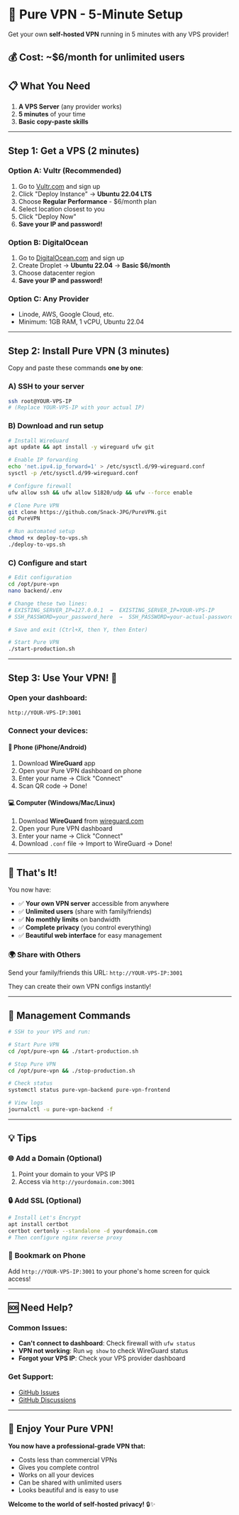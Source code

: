 # 🚀 Pure VPN - 5-Minute Setup

Get your own **self-hosted VPN** running in 5 minutes with any VPS provider!

## 💰 Cost: ~$6/month for unlimited users

## 📋 What You Need
1. **A VPS Server** (any provider works)
2. **5 minutes** of your time
3. **Basic copy-paste skills**

---

## Step 1: Get a VPS (2 minutes)

### Option A: Vultr (Recommended)
1. Go to [Vultr.com](https://vultr.com) and sign up
2. Click "Deploy Instance" → **Ubuntu 22.04 LTS**
3. Choose **Regular Performance** - $6/month plan
4. Select location closest to you
5. Click "Deploy Now"
6. **Save your IP and password!**

### Option B: DigitalOcean
1. Go to [DigitalOcean.com](https://digitalocean.com) and sign up
2. Create Droplet → **Ubuntu 22.04** → **Basic $6/month**
3. Choose datacenter region
4. **Save your IP and password!**

### Option C: Any Provider
- Linode, AWS, Google Cloud, etc.
- Minimum: 1GB RAM, 1 vCPU, Ubuntu 22.04

---

## Step 2: Install Pure VPN (3 minutes)

Copy and paste these commands **one by one**:

### A) SSH to your server
```bash
ssh root@YOUR-VPS-IP
# (Replace YOUR-VPS-IP with your actual IP)
```

### B) Download and run setup
```bash
# Install WireGuard
apt update && apt install -y wireguard ufw git

# Enable IP forwarding
echo 'net.ipv4.ip_forward=1' > /etc/sysctl.d/99-wireguard.conf
sysctl -p /etc/sysctl.d/99-wireguard.conf

# Configure firewall
ufw allow ssh && ufw allow 51820/udp && ufw --force enable

# Clone Pure VPN
git clone https://github.com/Snack-JPG/PureVPN.git
cd PureVPN

# Run automated setup
chmod +x deploy-to-vps.sh
./deploy-to-vps.sh
```

### C) Configure and start
```bash
# Edit configuration
cd /opt/pure-vpn
nano backend/.env

# Change these two lines:
# EXISTING_SERVER_IP=127.0.0.1  →  EXISTING_SERVER_IP=YOUR-VPS-IP
# SSH_PASSWORD=your_password_here  →  SSH_PASSWORD=your-actual-password

# Save and exit (Ctrl+X, then Y, then Enter)

# Start Pure VPN
./start-production.sh
```

---

## Step 3: Use Your VPN! 🎉

### Open your dashboard:
```
http://YOUR-VPS-IP:3001
```

### Connect your devices:

#### 📱 **Phone (iPhone/Android)**
1. Download **WireGuard** app
2. Open your Pure VPN dashboard on phone
3. Enter your name → Click "Connect"
4. Scan QR code → Done!

#### 💻 **Computer (Windows/Mac/Linux)**
1. Download **WireGuard** from [wireguard.com](https://www.wireguard.com/install/)
2. Open your Pure VPN dashboard
3. Enter your name → Click "Connect"
4. Download `.conf` file → Import to WireGuard → Done!

---

## 🎯 That's It!

You now have:
- ✅ **Your own VPN server** accessible from anywhere
- ✅ **Unlimited users** (share with family/friends)
- ✅ **No monthly limits** on bandwidth
- ✅ **Complete privacy** (you control everything)
- ✅ **Beautiful web interface** for easy management

### 🌍 Share with Others
Send your family/friends this URL: `http://YOUR-VPS-IP:3001`

They can create their own VPN configs instantly!

---

## 🔧 Management Commands

```bash
# SSH to your VPS and run:

# Start Pure VPN
cd /opt/pure-vpn && ./start-production.sh

# Stop Pure VPN
cd /opt/pure-vpn && ./stop-production.sh

# Check status
systemctl status pure-vpn-backend pure-vpn-frontend

# View logs
journalctl -u pure-vpn-backend -f
```

---

## 💡 Tips

### 🌐 **Add a Domain** (Optional)
1. Point your domain to your VPS IP
2. Access via `http://yourdomain.com:3001`

### 🔒 **Add SSL** (Optional)
```bash
# Install Let's Encrypt
apt install certbot
certbot certonly --standalone -d yourdomain.com
# Then configure nginx reverse proxy
```

### 📱 **Bookmark on Phone**
Add `http://YOUR-VPS-IP:3001` to your phone's home screen for quick access!

---

## 🆘 Need Help?

### Common Issues:
- **Can't connect to dashboard**: Check firewall with `ufw status`
- **VPN not working**: Run `wg show` to check WireGuard status
- **Forgot your VPS IP**: Check your VPS provider dashboard

### Get Support:
- [GitHub Issues](https://github.com/Snack-JPG/PureVPN/issues)
- [GitHub Discussions](https://github.com/Snack-JPG/PureVPN/discussions)

---

## 🎉 Enjoy Your Pure VPN!

**You now have a professional-grade VPN that:**
- Costs less than commercial VPNs
- Gives you complete control
- Works on all your devices
- Can be shared with unlimited users
- Looks beautiful and is easy to use

**Welcome to the world of self-hosted privacy!** 🔒✨ 